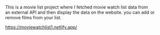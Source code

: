 This is a movie list project where I fetched movie watch list data from          
an external API and then display the data on the website. you can add or remove films from your list.                                                                            
 
https://moviewatchlist1.netlify.app/      
